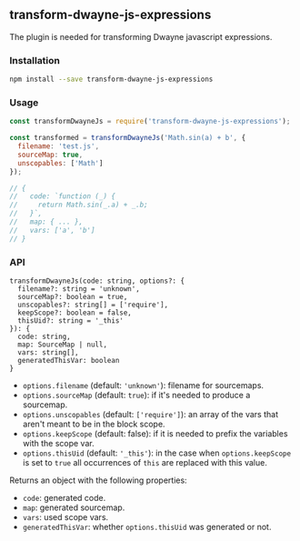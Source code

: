 ## transform-dwayne-js-expressions

The plugin is needed for transforming Dwayne javascript expressions.

### Installation

```bash
npm install --save transform-dwayne-js-expressions
```

### Usage

```js
const transformDwayneJs = require('transform-dwayne-js-expressions');

const transformed = transformDwayneJs('Math.sin(a) + b', {
  filename: 'test.js',
  sourceMap: true,
  unscopables: ['Math']
});

// {
//   code: `function (_) {
//     return Math.sin(_.a) + _.b;
//   }`,
//   map: { ... },
//   vars: ['a', 'b']
// }
```

### API

```
transformDwayneJs(code: string, options?: {
  filename?: string = 'unknown',
  sourceMap?: boolean = true,
  unscopables?: string[] = ['require'],
  keepScope?: boolean = false,
  thisUid?: string = '_this'
}): {
  code: string,
  map: SourceMap | null,
  vars: string[],
  generatedThisVar: boolean
}
```

* `options.filename` (default: `'unknown'`): filename for sourcemaps.
* `options.sourceMap` (default: `true`): if it's needed to produce
a sourcemap.
* `options.unscopables` (default: `['require']`): an array of the
vars that aren't meant to be in the block scope.
* `options.keepScope` (default: false): if it is needed to prefix
the variables with the scope var.
* `options.thisUid` (default: `'_this'`): in the case when
`options.keepScope` is set to `true` all occurrences of `this` are
replaced with this value.

Returns an object with the following properties:

* `code`: generated code.
* `map`: generated sourcemap.
* `vars`: used scope vars.
* `generatedThisVar`: whether `options.thisUid` was generated or not.

